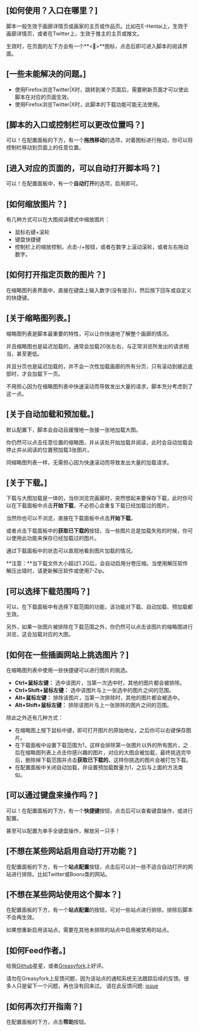 ## [如何使用？入口在哪里？]

脚本一般生效于画廊详情页或画家的主页或作品页。比如在E-Hentai上，生效于画廊详情页，或者在Twitter上，生效于推主的主页或推文。

生效时，在页面的左下方会有一个**<🎑>**图标，点击后即可进入脚本的阅读界面。

## [一些未能解决的问题。]

- 使用Firefox浏览Twitter|X时，跳转到某个页面后，需要刷新页面才可以使此脚本在对应的页面生效。
- 使用Firefox浏览Twitter|X时，此脚本的下载功能可能无法使用。

## [脚本的入口或控制栏可以更改位置吗？]

可以！在配置面板的下方，有一个**拖拽移动**的选项，对着图标进行拖动，你可以将控制栏移动到页面上的任意位置。

## [进入对应的页面的，可以自动打开脚本吗？]

可以！在配置面板中，有一个**自动打开**的选项，启用即可。

## [如何缩放图片？]

有几种方式可以在大图阅读模式中缩放图片：

- 鼠标右键+滚轮
- 键盘快捷键
- 控制栏上的缩放控制，点击-/+按钮，或者在数字上滚动滚轮，或者左右拖动数字。

## [如何打开指定页数的图片？]

在缩略图列表界面中，直接在键盘上输入数字(没有提示)，然后按下回车或自定义的快捷键。

## [关于缩略图列表。]

缩略图列表是脚本最重要的特性，可以让你快速地了解整个画廊的情况。

并且缩略图也是延迟加载的，通常会加载20张左右，与正常浏览所发出的请求相当，甚至更低。

并且分页也是延迟加载的，并不会一次性加载画廊的所有分页，只有滚动到接近底部时，才会加载下一页。

不用担心因为在缩略图列表中快速滚动而导致发出大量的请求，脚本充分考虑到了这一点。

## [关于自动加载和预加载。]

默认配置下，脚本会自动且缓慢地一张接一张地加载大图。

你仍然可以点击任意位置的缩略图，并从该处开始加载并阅读，此时会自动加载会停止并从阅读的位置预加载3张图片。

同缩略图列表一样，无需担心因为快速滚动而导致发出大量的加载请求。

## [关于下载。]

下载与大图加载是一体的，当你浏览完画廊时，突然想起来要保存下载，此时你可以在下载面板中点击**开始下载**，不必担心会重复下载已经加载过的图片。

当然你也可以不浏览，直接在下载面板中点击**开始下载**。

或者点击下载面板中的**获取已下载的**按钮，当一些图片总是加载失败的时候，你可以使用此功能来保存已经加载过的图片。

通过下载面板中的状态可以直观地看到图片加载的情况。

**注意：**当下载文件大小超过1.2G后，会自动启用分卷压缩。当使用解压软件解压出错时，请更新解压软件或使用7-Zip。

## [可以选择下载范围吗？]

可以，在下载面板中有选择下载范围的功能，该功能对下载、自动加载、预加载都生效。

另外，如果一张图片被排除在下载范围之外，你仍然可以点击该图片的缩略图进行浏览，这会加载对应的大图。

## [如何在一些插画网站上挑选图片？]

在缩略图列表中使用一些快捷键可以进行图片的挑选。

- **Ctrl+鼠标左键：** 选中该图片，当第一次选中时，其他的图片都会被排除。
- **Ctrl+Shift+鼠标左键：** 选中该图片与上一张选中的图片之间的范围。
- **Alt+鼠标左键：** 排除该图片，当第一次排除时，其他的图片都会被选中。
- **Alt+Shift+鼠标左键：** 排除该图片与上一张排除的图片之间的范围。

除此之外还有几种方式：

- 在缩略图上按下鼠标中键，即可打开图片的原始地址，之后你可以右键保存图片。
- 在下载面板中设置下载范围为1，这样会排除第一张图片以外的所有图片，之后在缩略图列表上点击你感兴趣的图片，对应的大图会被加载，最终挑选完毕后，删除掉下载范围并点击**获取已下载的**，这样你挑选的图片会被打包下载。
- 在配置面板中关闭自动加载，并设置预加载数量为1，之后与上面的方法类似。

## [可以通过键盘来操作吗？]

可以！在配置面板的下方，有一个**快捷键**按钮，点击后可以查看键盘操作，或进行配置。

甚至可以配置为单手全键盘操作，解放另一只手！

## [不想在某些网站启用自动打开功能？]

在配置面板的下方，有一个**站点配置**按钮，点击后可以对一些不适合自动打开的网站进行排除。比如Twitter或Booru类的网站。

## [不想在某些网站使用这个脚本？]

在配置面板的下方，有一个**站点配置**的按钮，可对一些站点进行排除，排除后脚本不会再生效。

如果想重新启用该站点，需要在其他未排除的站点中启用被禁用的站点。

## [如何Feed作者。]

给我[Github](https://github.com/MapoMagpie/eh-view-enhance)星星，或者[Greasyfork](https://greasyfork.org/scripts/397848-e-hentai-view-enhance)上好评。

请勿在Greasyfork上反馈问题，因为该站点的通知系统无法跟踪后续的反馈。很多人只是留下一个问题，再也没有回来过。
请在此反馈问题: [issue](https://github.com/MapoMagpie/eh-view-enhance/issues)


## [如何再次打开指南？]

在配置面板的下方，点击**帮助**按钮。
